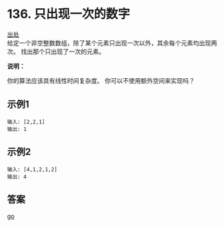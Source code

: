 # 136. 只出现一次的数字
[出处](https://leetcode-cn.com/problems/single-number)  
给定一个非空整数数组，除了某个元素只出现一次以外，其余每个元素均出现两次。
找出那个只出现了一次的元素。

**说明：**

你的算法应该具有线性时间复杂度。
 你可以不使用额外空间来实现吗？

## 示例1 
```text
输入: [2,2,1]
输出: 1
```
## 示例2 
```text
输入: [4,1,2,1,2]
输出: 4
```

## 答案
[go](../../leecode/0136/main.go)